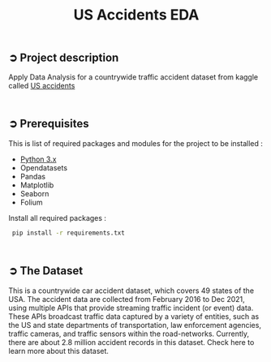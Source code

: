 <!-- PROJECT TITLE -->
<h1 align="center">US Accidents EDA</h1>

<!-- PROJECT DESCRIPTION -->
## <br>**➲ Project description**
Apply Data Analysis for a countrywide traffic accident dataset from kaggle called [US accidents](https://www.kaggle.com/datasets/sobhanmoosavi/us-accidents) 

<!-- PREREQUISTIES -->
## <br>**➲ Prerequisites**
This is list of required packages and modules for the project to be installed :
* <a href="https://www.python.org/downloads/" target="_blank">Python 3.x</a>
* Opendatasets
* Pandas
* Matplotlib
* Seaborn
* Folium


Install all required packages :
 ```sh
  pip install -r requirements.txt
  ```

<!-- THE DATASET -->
## <br>**➲ The Dataset**
This is a countrywide car accident dataset, which covers 49 states of the USA. The accident data are collected from February 2016 to Dec 2021, using multiple APIs that provide streaming traffic incident (or event) data. These APIs broadcast traffic data captured by a variety of entities, such as the US and state departments of transportation, law enforcement agencies, traffic cameras, and traffic sensors within the road-networks. Currently, there are about 2.8 million accident records in this dataset. Check here to learn more about this dataset.<br>

